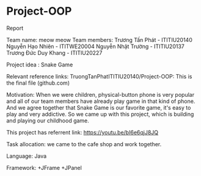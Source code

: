 # Project-OOP
Report
  
 Team name: meow meow
 Team members: 
  Trương Tấn Phát - ITITIU20140
  Nguyễn Hạo Nhiên - ITITWE20004
  Nguyễn Nhật Trường - ITITIU20137
  Trương Đức Duy Khang - ITITIU20227

Project idea : Snake Game

Relevant reference links: TruongTanPhatITITIU20140/Project-OOP: This is the final file (github.com)

Motivation: When we were children, physical-button phone is very popular and all of our team members have already play game in that kind of phone. And we agree together that Snake Game is our favorite game, it's easy to play and very addictive. So we came up with this project, which is building and playing our childhood game. 

This project has referrent link: https://youtu.be/bI6e6qjJ8JQ

Task allocation: we came to the cafe shop and work together.

Language: Java

Framework: 
+JFrame 
+JPanel

